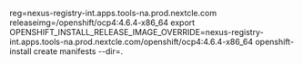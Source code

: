 reg=nexus-registry-int.apps.tools-na.prod.nextcle.com
releaseimg=/openshift/ocp4:4.6.4-x86_64
export OPENSHIFT_INSTALL_RELEASE_IMAGE_OVERRIDE=nexus-registry-int.apps.tools-na.prod.nextcle.com/openshift/ocp4:4.6.4-x86_64
openshift-install create manifests --dir=.
